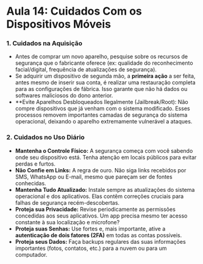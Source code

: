 # Aula 14: Cuidados Com os Dispositivos Móveis

### 1. Cuidados na Aquisição

- Antes de comprar um novo aparelho, pesquise sobre os recursos de segurança que o fabricante oferece (ex: qualidade do reconhecimento facial/digital, frequência de atualizações de segurança).
- Se adquirir um dispositivo de segunda mão, a **primeira ação** a ser feita, antes mesmo de inserir sua conta, é realizar uma restauração completa para as configurações de fábrica. Isso garante que não há dados ou softwares maliciosos do dono anterior.
- **Evite Aparelhos Desbloqueados Ilegalmente (Jailbreak/Root): Não compre dispositivos que já venham com o sistema modificado. Esses processos removem importantes camadas de segurança do sistema operacional, deixando o aparelho extremamente vulnerável a ataques.

### 2. Cuidados no Uso Diário

- **Mantenha o Controle Físico:** A segurança começa com você sabendo onde seu dispositivo está. Tenha atenção em locais públicos para evitar perdas e furtos.
- **Não Confie em Links:** A regra de ouro. Não siga links recebidos por SMS, WhatsApp ou E-mail, mesmo que pareçam ser de fontes conhecidas.
- **Mantenha Tudo Atualizado:** Instale sempre as atualizações do sistema operacional e dos aplicativos. Elas contêm correções cruciais para falhas de segurança recém-descobertas.
- **Proteja sua Privacidade:** Revise periodicamente as permissões concedidas aos seus aplicativos. Um app precisa mesmo ter acesso constante à sua localização e microfone?
- **Proteja suas Senhas:** Use fortes e, mais importante, ative a **autenticação de dois fatores (2FA)** em todas as contas possíveis.
- **Proteja seus Dados:** Faça backups regulares das suas informações importantes (fotos, contatos, etc.) para a nuvem ou para um computador.